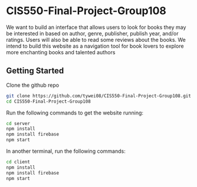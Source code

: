 # CIS550-Final-Project-Group108
We want to build an interface that allows users to look for books they may be interested in based on
author, genre, publisher, publish year, and/or ratings. Users will also be able to read some reviews
about the books. We intend to build this website as a navigation tool for book lovers to explore more
enchanting books and talented authors

## Getting Started
Clone the github repo
```bash
git clone https://github.com/tywei08/CIS550-Final-Project-Group108.git
cd CIS550-Final-Project-Group108
```
Run the following commands to get the website running:
```bash
cd server
npm install
npm install firebase
npm start
```
In another terminal, run the following commands:
```bash
cd client
npm install
npm install firebase
npm start
```
